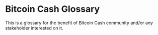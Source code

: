 # Bitcoin Cash Glossary

This is a glossary for the benefit of Bitcoin Cash community and/or any stakeholder interested on it.
